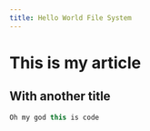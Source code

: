 ```yaml
---
title: Hello World File System
---
```


# This is my article

## With another title

```js
Oh my god this is code
```